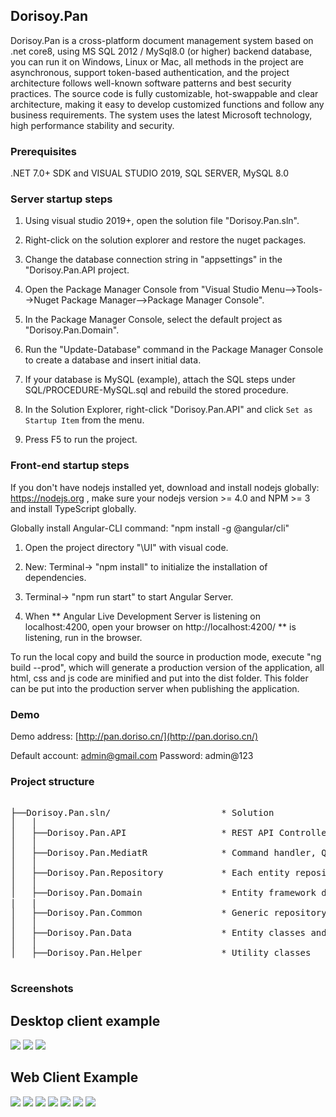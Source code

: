 ## Dorisoy.Pan

Dorisoy.Pan is a cross-platform document management system based on .net core8, using MS SQL 2012 / MySql8.0 (or higher) backend database, you can run it on Windows, Linux or Mac, all methods in the project are asynchronous, support token-based authentication, and the project architecture follows well-known software patterns and best security practices. The source code is fully customizable, hot-swappable and clear architecture, making it easy to develop customized functions and follow any business requirements. The system uses the latest Microsoft technology, high performance stability and security.

### Prerequisites

.NET 7.0+ SDK and VISUAL STUDIO 2019, SQL SERVER, MySQL 8.0

### Server startup steps

1. Using visual studio 2019+, open the solution file "Dorisoy.Pan.sln".

2. Right-click on the solution explorer and restore the nuget packages.

3. Change the database connection string in "appsettings" in the "Dorisoy.Pan.API ​​project.

4. Open the Package Manager Console from "Visual Studio Menu-->Tools-->Nuget Package Manager-->Package Manager Console".

5. In the Package Manager Console, select the default project as "Dorisoy.Pan.Domain".

6. Run the "Update-Database" command in the Package Manager Console to create a database and insert initial data.

7. If your database is MySQL (example), attach the SQL steps under SQL/PROCEDURE-MySQL.sql and rebuild the stored procedure.

8. In the Solution Explorer, right-click "Dorisoy.Pan.API" and click `Set as Startup Item` from the menu.

9. Press F5 to run the project.

### Front-end startup steps

If you don't have nodejs installed yet, download and install nodejs globally: https://nodejs.org , make sure your nodejs version >= 4.0 and NPM >= 3 and install TypeScript globally.

Globally install Angular-CLI command: "npm install -g @angular/cli"

1. Open the project directory "\UI" with visual code.

2. New: Terminal-> "npm install" to initialize the installation of dependencies.

3. Terminal-> "npm run start" to start Angular Server.

4. When ** Angular Live Development Server is listening on localhost:4200, open your browser on http://localhost:4200/ ** is listening, run in the browser.

To run the local copy and build the source in production mode, execute "ng build --prod", which will generate a production version of the application, all html, css and js code are minified and put into the dist folder. This folder can be put into the production server when publishing the application.

### Demo

Demo address: [http://pan.doriso.cn/](http://pan.doriso.cn/)

Default account: admin@gmail.com Password: admin@123

### Project structure

<pre class="prettyprint">

├──Dorisoy.Pan.sln/                     * Solution
│   │
│   ├──Dorisoy.Pan.API                  * REST API Controller, Dependancy configuration, Auto mapper profile 
│   │
│   ├──Dorisoy.Pan.MediatR              * Command handler, Query handler, Fluent API validation
│   │
│   ├──Dorisoy.Pan.Repository           * Each entity repository
│   │
│   ├──Dorisoy.Pan.Domain               * Entity framework dbContext 
|   |
│   ├──Dorisoy.Pan.Common               * Generic repository and Unit of work patterns
│   │ 
│   ├──Dorisoy.Pan.Data                 * Entity classes and DTO classes
│   │
│   ├──Dorisoy.Pan.Helper               * Utility classes

</pre>

### Screenshots

## Desktop client example

<img src="https://github.com/dorisoy/Dorisoy.Pan/blob/main/Screen/desktop1.png"/>
<img src="https://github.com/dorisoy/Dorisoy.Pan/blob/main/Screen/desktop2.png"/>
<img src="https://github.com/dorisoy/Dorisoy.Pan/blob/main/Screen/desktop3.png"/>

## Web Client Example

<img src="https://github.com/dorisoy/Dorisoy.Pan/blob/main/Screen/s%20(1).png"/>
<img src="https://github.com/dorisoy/Dorisoy.Pan/blob/main/Screen/s%20(2).png"/>
<img src="https://github.com/dorisoy/Dorisoy.Pan/blob/main/Screen/s%20(3).png"/>
<img src="https://github.com/dorisoy/Dorisoy.Pan/blob/main/Screen/s%20(4).png"/>
<img src="https://github.com/dorisoy/Dorisoy.Pan/blob/main/Screen/s%20(5).png"/>
<img src="https://github.com/dorisoy/Dorisoy.Pan/blob/main/Screen/s%20(6).png"/>
<img src="https://github.com/dorisoy/Dorisoy.Pan/blob/main/Screen/s%20(7).png"/>
